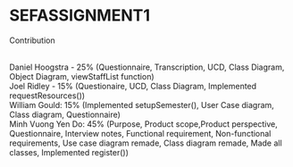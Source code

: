 # SEFASSIGNMENT1

Contribution <br><br>

Daniel Hoogstra - 25% (Questionnaire, Transcription, UCD, Class Diagram, Object Diagram, viewStaffList function)<br>
Joel Ridley - 15% (Questionaire, UCD, Class Diagram, Implemented requestResources())<br>
William Gould: 15% (Implemented setupSemester(), User Case diagram, Class diagram, Questionnaire)<br>
Minh Vuong Yen Do: 45% (Purpose, Product scope,Product perspective, Questionnaire, Interview notes, Functional requirement, Non-functional requirements, Use case diagram remade, Class diagram remade, Made all classes, Implemented register())
